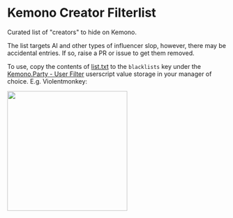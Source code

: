 # Kemono Creator Filterlist

Curated list of "creators" to hide on Kemono.

The list targets AI and other types of influencer slop, however, there may be accidental entries. If so, raise a PR or issue to get them removed.

To use, copy the contents of [list.txt](https://github.com/komoreshi/kemono-filterlist/blob/main/list.txt) to the `blacklists` key under the [Kemono.Party - User Filter](https://sleazyfork.org/en/scripts/471723-kemono-party-user-filter/code) userscript value storage in your manager of choice. E.g. Violentmonkey:

<img src="https://files.catbox.moe/kn2xb6.jpg" width="275">
